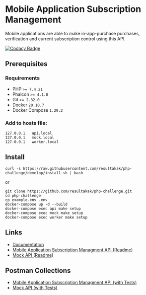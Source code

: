 Mobile Application Subscription Management
===

Mobile applications are able to make in-app-purchase purchases, verification and current subscription control using this API.

[![Codacy Badge](https://api.codacy.com/project/badge/Grade/6f0afcfa224d41a09047f7857af08e7e)](https://app.codacy.com/gh/resultakak/php-challenge?utm_source=github.com&utm_medium=referral&utm_content=resultakak/php-challenge&utm_campaign=Badge_Grade_Settings)

## Prerequisites

### Requirements

* PHP `>= 7.4.21`
* Phalcon `>= 4.1.0`
* Git `>= 2.32.0`
* Docker `20.10.7`
* Docker Compose `1.29.2`

### Add to hosts file:

```shell
127.0.0.1	api.local
127.0.0.1	mock.local
127.0.0.1	worker.local
```

## Install

```shell
curl -s https://raw.githubusercontent.com/resultakak/php-challenge/develop/install.sh | bash
```

or

```shell
git clone https://github.com/resultakak/php-challenge.git
cd php-challenge
cp example.env .env
docker-compose up -d --build
docker-compose exec api make setup
docker-compose exec mock make setup
docker-compose exec worker make setup
```

## Links

* [Documentation](https://resul.me/php-challenge/)
* [Mobile Application Subscription Managment API (Readme)](https://github.com/resultakak/php-challenge/tree/develop/src/api#readme)
* [Mock API (Readme)](https://github.com/resultakak/php-challenge/tree/develop/src/mock#readme)

## Postman Collections

* [Mobile Application Subscription Managment API (with Tests)](https://github.com/resultakak/php-challenge/blob/develop/docs/Rest_API.postman_collection.json)
* [Mock API (with Tests)](https://github.com/resultakak/php-challenge/blob/develop/docs/Mock_API.postman_collection.json)
